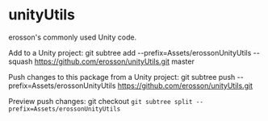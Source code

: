 unityUtils
==========
erosson's commonly used Unity code.

Add to a Unity project:
    git subtree add --prefix=Assets/erossonUnityUtils --squash https://github.com/erosson/unityUtils.git master

Push changes to this package from a Unity project:
    git subtree push --prefix=Assets/erossonUnityUtils https://github.com/erosson/unityUtils.git

Preview push changes:
    git checkout `git subtree split --prefix=Assets/erossonUnityUtils`
